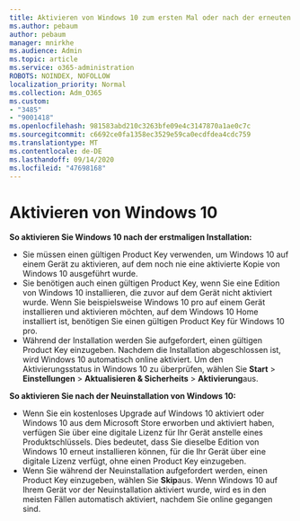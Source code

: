 ```yaml
---
title: Aktivieren von Windows 10 zum ersten Mal oder nach der erneuten Installation
ms.author: pebaum
author: pebaum
manager: mnirkhe
ms.audience: Admin
ms.topic: article
ms.service: o365-administration
ROBOTS: NOINDEX, NOFOLLOW
localization_priority: Normal
ms.collection: Adm_O365
ms.custom:
- "3485"
- "9001418"
ms.openlocfilehash: 981583abd210c3263bfe09e4c3147870a1ae0c7c
ms.sourcegitcommit: c6692ce0fa1358ec3529e59ca0ecdfdea4cdc759
ms.translationtype: MT
ms.contentlocale: de-DE
ms.lasthandoff: 09/14/2020
ms.locfileid: "47698168"
---
```

# <a name="activate-windows-10"></a>Aktivieren von Windows 10

**So aktivieren Sie Windows 10 nach der erstmaligen Installation:**

- Sie müssen einen gültigen Product Key verwenden, um Windows 10 auf einem Gerät zu aktivieren, auf dem noch nie eine aktivierte Kopie von Windows 10 ausgeführt wurde.
- Sie benötigen auch einen gültigen Product Key, wenn Sie eine Edition von Windows 10 installieren, die zuvor auf dem Gerät nicht aktiviert wurde. Wenn Sie beispielsweise Windows 10 pro auf einem Gerät installieren und aktivieren möchten, auf dem Windows 10 Home installiert ist, benötigen Sie einen gültigen Product Key für Windows 10 pro.
- Während der Installation werden Sie aufgefordert, einen gültigen Product Key einzugeben. Nachdem die Installation abgeschlossen ist, wird Windows 10 automatisch online aktiviert. Um den Aktivierungsstatus in Windows 10 zu überprüfen, wählen Sie **Start** >  **Einstellungen**  >  **Aktualisieren & Sicherheits**  >  **Aktivierung**aus.

**So aktivieren Sie nach der Neuinstallation von Windows 10:**

- Wenn Sie ein kostenloses Upgrade auf Windows 10 aktiviert oder Windows 10 aus dem Microsoft Store erworben und aktiviert haben, verfügen Sie über eine digitale Lizenz für Ihr Gerät anstelle eines Produktschlüssels. Dies bedeutet, dass Sie dieselbe Edition von Windows 10 erneut installieren können, für die Ihr Gerät über eine digitale Lizenz verfügt, ohne einen Product Key einzugeben.
- Wenn Sie während der Neuinstallation aufgefordert werden, einen Product Key einzugeben, wählen Sie **Skip**aus. Wenn Windows 10 auf Ihrem Gerät vor der Neuinstallation aktiviert wurde, wird es in den meisten Fällen automatisch aktiviert, nachdem Sie online gegangen sind.

